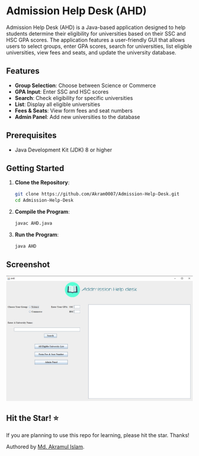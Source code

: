 # Admission Help Desk (AHD)

Admission Help Desk (AHD) is a Java-based application designed to help students determine their eligibility for universities based on their SSC and HSC GPA scores. The application features a user-friendly GUI that allows users to select groups, enter GPA scores, search for universities, list eligible universities, view fees and seats, and update the university database.

## Features
- **Group Selection**: Choose between Science or Commerce
- **GPA Input**: Enter SSC and HSC scores
- **Search**: Check eligibility for specific universities
- **List**: Display all eligible universities
- **Fees & Seats**: View form fees and seat numbers
- **Admin Panel**: Add new universities to the database

## Prerequisites
- Java Development Kit (JDK) 8 or higher

## Getting Started

1. **Clone the Repository**:
    ```sh
    git clone https://github.com/Akram0007/Admission-Help-Desk.git
    cd Admission-Help-Desk
    ```

2. **Compile the Program**:
    ```sh
    javac AHD.java
    ```

3. **Run the Program**:
    ```sh
    java AHD
    ```

## Screenshot
![Application Screenshot](AHD.png)



## Hit the Star! ⭐
If you are planning to use this repo for learning, please hit the star. Thanks!

Authored by [Md. Akramul Islam](https://github.com/Akram0007).




